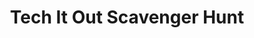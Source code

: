 ---
dateStart: 2013-10-25
dateEnd:
title: "Tech It Out Scavenger Hunt"
venue: "WESit, Indiana University"
organizer:
credit: "Places & Spaces"
city: Bloomington
state: IN
country: USA
pdfLink: 20131025-tech-out.pdf
venueImages:
 - sm: image01.sm.jpg
   lg: image01.lg.jpg
 - sm: image02.sm.jpg
   lg: image02.lg.jpg
 - sm: image03.sm.jpg
   lg: image03.lg.jpg
---